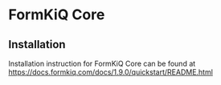 # FormKiQ Core

## Installation

Installation instruction for FormKiQ Core can be found at https://docs.formkiq.com/docs/1.9.0/quickstart/README.html
